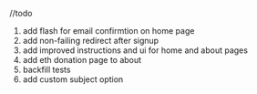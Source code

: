 //todo

1. add flash for email confirmtion on home page
2. add non-failing redirect after signup
3. add improved instructions and ui for home and about pages
4. add eth donation page to about
5. backfill tests
6. add custom subject option